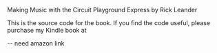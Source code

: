 Making Music with the Circuit Playground Express
by Rick Leander

This is the source code for the book. If you find the code useful, please purchase my Kindle book at

-- need amazon link



